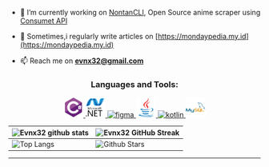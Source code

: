 
- 🔭 I’m currently working on [NontanCLI](https://github.com/evnx32/NontanCLI), Open Source anime scraper using [Consumet API](https://github.com/consumet/api.consumet.org)

- 📝 Sometimes,i regularly write articles on [https://mondaypedia.my.id](https://mondaypedia.my.id)

- 📫 Reach me on **evnx32@gmail.com**

<p align="left">
</p>

<h3 align="center">Languages and Tools:</h3>
<p align="center"> <a href="https://www.w3schools.com/cs/" target="_blank" rel="noreferrer"> <img src="https://raw.githubusercontent.com/devicons/devicon/master/icons/csharp/csharp-original.svg" alt="csharp" width="40" height="40"/> </a> <a href="https://dotnet.microsoft.com/" target="_blank" rel="noreferrer"> <img src="https://raw.githubusercontent.com/devicons/devicon/master/icons/dot-net/dot-net-original-wordmark.svg" alt="dotnet" width="40" height="40"/> </a> <a href="https://www.figma.com/" target="_blank" rel="noreferrer"> <img src="https://www.vectorlogo.zone/logos/figma/figma-icon.svg" alt="figma" width="40" height="40"/> </a> <a href="https://www.java.com" target="_blank" rel="noreferrer"> <img src="https://raw.githubusercontent.com/devicons/devicon/master/icons/java/java-original.svg" alt="java" width="40" height="40"/> </a> <a href="https://kotlinlang.org" target="_blank" rel="noreferrer"> <img src="https://www.vectorlogo.zone/logos/kotlinlang/kotlinlang-icon.svg" alt="kotlin" width="40" height="40"/> </a> <a href="https://www.mysql.com/" target="_blank" rel="noreferrer"> <img src="https://raw.githubusercontent.com/devicons/devicon/master/icons/mysql/mysql-original-wordmark.svg" alt="mysql" width="40" height="40"/> </a> </p>



| ![Evnx32 github stats](https://github-readme-stats.vercel.app/api?username=evnx32&show_icons=true&theme=radical)             | ![Evnx32 GitHub Streak](https://github-readme-streak-stats.herokuapp.com/?user=evnx32&theme=radical)|
| --------------------------------------------------------------------------------------------------------------------------------- | ----------------------------------------------------------------------------------------------------------------------------------------------------------------------------------------------------------------- |
| ![Top Langs](https://github-readme-stats.vercel.app/api/top-langs/?username=evnx32&langs_count=8&theme=radical&layout=compact) | ![Github Stars](https://github-readme-stats.vercel.app/api?username=evnx32&show_icons=true&locale=en&count_private=true&hide_rank=true&custom_title=My%20GitHub%20Stats&disable_animations=true&theme=radical) |

-------
